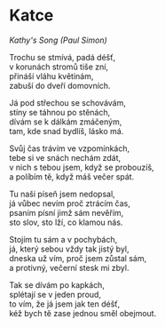 # Katce
*Kathy's Song (Paul Simon)*

Trochu se stmívá, padá déšť,     
v korunách stromů tiše zní,     
přináší vláhu květinám,     
zabuší do dveří domovních.  

Já pod střechou se schovávám,     
stíny se táhnou po stěnách,     
dívám se k dálkám zmáčeným,     
tam, kde snad bydlíš, lásko má.  

Svůj čas trávím ve vzpomínkách,         
tebe si ve snách nechám zdát,     
v nich s tebou jsem, když se probouzíš,       
a políbím tě, když máš večer spát.

Tu naši píseň jsem nedopsal,  
já vůbec nevím proč ztrácím čas,  
psaním písní jimž sám nevěřím,    
sto slov, sto lží, co klamou nás.

Stojím tu sám a v pochybách,     
já, který sebou vždy tak jistý byl,   
dneska už vím, proč jsem zůstal sám,       
a protivný, večerní stesk mi zbyl.

Tak se dívám po kapkách,     
splétají se v jeden proud,       
to vím, že já jsem jak ten déšť,   
kéž bych tě zase jednou směl obejmout.
